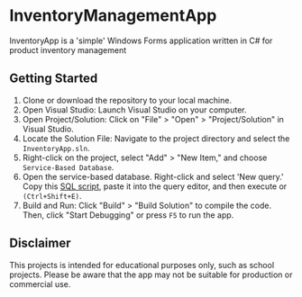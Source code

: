 # InventoryManagementApp
InventoryApp is a 'simple' Windows Forms application written in C# for product inventory management

## Getting Started
1. Clone or download the repository to your local machine.
2. Open Visual Studio: Launch Visual Studio on your computer.
3. Open Project/Solution: Click on "File" > "Open" > "Project/Solution" in Visual Studio.
4. Locate the Solution File: Navigate to the project directory and select the `InventoryApp.sln`.
5. Right-click on the project, select "Add" > "New Item," and choose `Service-Based Database`.
6. Open the service-based database. Right-click and select 'New query.' Copy this <a href=db/Database.sql>SQL script</a>, paste it into the query editor, and then execute or `(Ctrl+Shift+E)`.
7. Build and Run: Click "Build" > "Build Solution" to compile the code. Then, click "Start Debugging" or press `F5` to run the app.

## Disclaimer
This projects is intended for educational purposes only, such as school projects. Please be aware that the app may not be suitable for production or commercial use.
